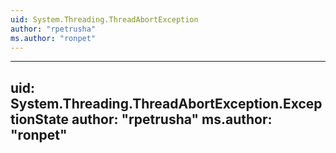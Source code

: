 ```yaml
---
uid: System.Threading.ThreadAbortException
author: "rpetrusha"
ms.author: "ronpet"
---
```


---
uid: System.Threading.ThreadAbortException.ExceptionState
author: "rpetrusha"
ms.author: "ronpet"
---
